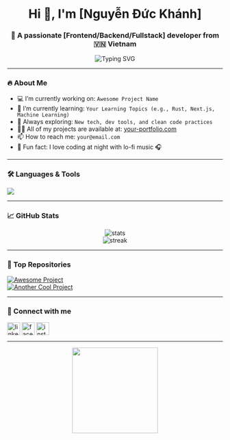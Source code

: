<h1 align="center">Hi 👋, I'm [Nguyễn Đức Khánh]</h1>
<h3 align="center">🚀 A passionate [Frontend/Backend/Fullstack] developer from 🇻🇳 Vietnam</h3>

<p align="center">
  <img src="https://readme-typing-svg.demolab.com?font=Fira+Code&size=24&duration=3000&pause=1000&color=00F7FF&center=true&vCenter=true&width=435&lines=Code+Eat+Sleep+Repeat;Build+%F0%9F%9A%80+Awesome+Projects;Sharing+Dev+Love+%F0%9F%92%96" alt="Typing SVG" />
</p>

---

### 🔥 About Me
- 💻 I’m currently working on: `Awesome Project Name`  
- 🌱 I’m currently learning: `Your Learning Topics (e.g., Rust, Next.js, Machine Learning)`  
- 🧠 Always exploring: `New tech, dev tools, and clean code practices`  
- 👨‍💻 All of my projects are available at: [your-portfolio.com](https://your-portfolio.com)  
- 📫 How to reach me: `your@email.com`  
- 🧘 Fun fact: I love coding at night with lo-fi music 🎧  

---

### 🛠️ Languages & Tools

<p align="left">
  <img src="https://skillicons.dev/icons?i=js,ts,react,nextjs,nodejs,express,python,django,mongodb,postgresql,docker,git,github,vscode,figma&perline=8" />
</p>

---

### 📈 GitHub Stats

<p align="center">
  <img src="https://github-readme-stats.vercel.app/api?username=your-username&show_icons=true&theme=tokyonight" alt="stats" />
  <br/>
  <img src="https://github-readme-streak-stats.herokuapp.com/?user=your-username&theme=tokyonight" alt="streak" />
</p>

---

### 🧠 Top Repositories

[![Awesome Project](https://github-readme-stats.vercel.app/api/pin/?username=your-username&repo=awesome-repo&theme=tokyonight)](https://github.com/your-username/awesome-repo)  
[![Another Cool Project](https://github-readme-stats.vercel.app/api/pin/?username=your-username&repo=cool-repo&theme=tokyonight)](https://github.com/your-username/cool-repo)

---

### 🤝 Connect with me

<p align="left">
  <a href="https://linkedin.com/in/your-linkedin" target="blank"><img align="center" src="https://cdn-icons-png.flaticon.com/512/174/174857.png" alt="linkedin" height="30" width="30" /></a>
  <a href="https://fb.com/your-facebook" target="blank"><img align="center" src="https://cdn-icons-png.flaticon.com/512/733/733547.png" alt="facebook" height="30" width="30" /></a>
  <a href="https://www.instagram.com/your-instagram" target="blank"><img align="center" src="https://cdn-icons-png.flaticon.com/512/2111/2111463.png" alt="instagram" height="30" width="30" /></a>
</p>

---

<p align="center">
  <img src="https://github.com/your-username/your-username/raw/main/wave.gif" width="200"/>
</p>
